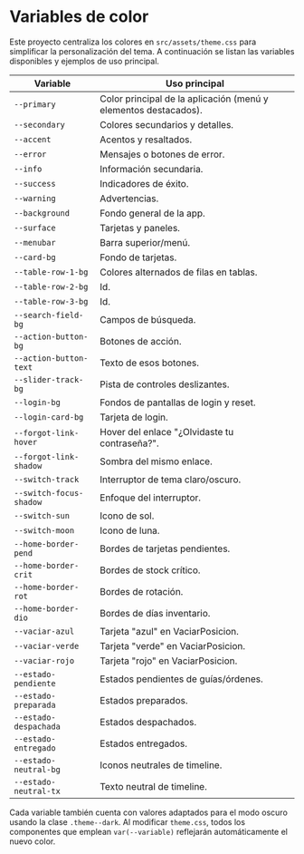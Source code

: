 # Variables de color

Este proyecto centraliza los colores en `src/assets/theme.css` para simplificar la personalización del tema. A continuación se listan las variables disponibles y ejemplos de uso principal.

| Variable | Uso principal |
|----------|---------------|
| `--primary` | Color principal de la aplicación (menú y elementos destacados). |
| `--secondary` | Colores secundarios y detalles. |
| `--accent` | Acentos y resaltados. |
| `--error` | Mensajes o botones de error. |
| `--info` | Información secundaria. |
| `--success` | Indicadores de éxito. |
| `--warning` | Advertencias. |
| `--background` | Fondo general de la app. |
| `--surface` | Tarjetas y paneles. |
| `--menubar` | Barra superior/menú. |
| `--card-bg` | Fondo de tarjetas. |
| `--table-row-1-bg` | Colores alternados de filas en tablas. |
| `--table-row-2-bg` | Id. |
| `--table-row-3-bg` | Id. |
| `--search-field-bg` | Campos de búsqueda. |
| `--action-button-bg` | Botones de acción. |
| `--action-button-text` | Texto de esos botones. |
| `--slider-track-bg` | Pista de controles deslizantes. |
| `--login-bg` | Fondos de pantallas de login y reset. |
| `--login-card-bg` | Tarjeta de login. |
| `--forgot-link-hover` | Hover del enlace "¿Olvidaste tu contraseña?". |
| `--forgot-link-shadow` | Sombra del mismo enlace. |
| `--switch-track` | Interruptor de tema claro/oscuro. |
| `--switch-focus-shadow` | Enfoque del interruptor. |
| `--switch-sun` | Icono de sol. |
| `--switch-moon` | Icono de luna. |
| `--home-border-pend` | Bordes de tarjetas pendientes. |
| `--home-border-crit` | Bordes de stock crítico. |
| `--home-border-rot` | Bordes de rotación. |
| `--home-border-dio` | Bordes de días inventario. |
| `--vaciar-azul` | Tarjeta "azul" en VaciarPosicion. |
| `--vaciar-verde` | Tarjeta "verde" en VaciarPosicion. |
| `--vaciar-rojo` | Tarjeta "rojo" en VaciarPosicion. |
| `--estado-pendiente` | Estados pendientes de guías/órdenes. |
| `--estado-preparada` | Estados preparados. |
| `--estado-despachada` | Estados despachados. |
| `--estado-entregado` | Estados entregados. |
| `--estado-neutral-bg` | Iconos neutrales de timeline. |
| `--estado-neutral-tx` | Texto neutral de timeline. |

Cada variable también cuenta con valores adaptados para el modo oscuro usando la clase `.theme--dark`. Al modificar `theme.css`, todos los componentes que emplean `var(--variable)` reflejarán automáticamente el nuevo color.
